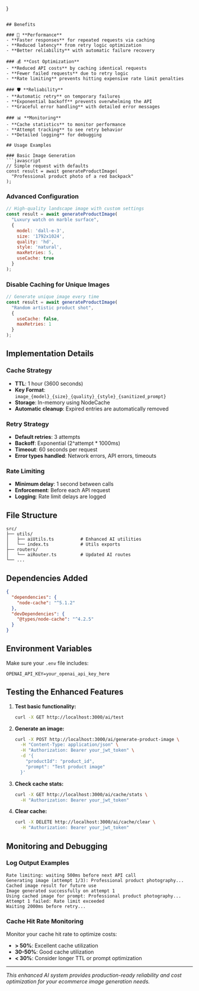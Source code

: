}
```

## Benefits

### 🚀 **Performance**
- **Faster responses** for repeated requests via caching
- **Reduced latency** from retry logic optimization
- **Better reliability** with automatic failure recovery

### 💰 **Cost Optimization**
- **Reduced API costs** by caching identical requests
- **Fewer failed requests** due to retry logic
- **Rate limiting** prevents hitting expensive rate limit penalties

### 🛡️ **Reliability**
- **Automatic retry** on temporary failures
- **Exponential backoff** prevents overwhelming the API
- **Graceful error handling** with detailed error messages

### 📊 **Monitoring**
- **Cache statistics** to monitor performance
- **Attempt tracking** to see retry behavior
- **Detailed logging** for debugging

## Usage Examples

### Basic Image Generation
```javascript
// Simple request with defaults
const result = await generateProductImage(
  "Professional product photo of a red backpack"
);
```

### Advanced Configuration
```javascript
// High-quality landscape image with custom settings
const result = await generateProductImage(
  "Luxury watch on marble surface",
  {
    model: 'dall-e-3',
    size: '1792x1024',
    quality: 'hd',
    style: 'natural',
    maxRetries: 5,
    useCache: true
  }
);
```

### Disable Caching for Unique Images
```javascript
// Generate unique image every time
const result = await generateProductImage(
  "Random artistic product shot",
  {
    useCache: false,
    maxRetries: 1
  }
);
```

## Implementation Details

### Cache Strategy
- **TTL**: 1 hour (3600 seconds)
- **Key Format**: `image_{model}_{size}_{quality}_{style}_{sanitized_prompt}`
- **Storage**: In-memory using NodeCache
- **Automatic cleanup**: Expired entries are automatically removed

### Retry Strategy
- **Default retries**: 3 attempts
- **Backoff**: Exponential (2^attempt * 1000ms)
- **Timeout**: 60 seconds per request
- **Error types handled**: Network errors, API errors, timeouts

### Rate Limiting
- **Minimum delay**: 1 second between calls
- **Enforcement**: Before each API request
- **Logging**: Rate limit delays are logged

## File Structure

```
src/
├── utils/
│   ├── aiUtils.ts          # Enhanced AI utilities
│   └── index.ts            # Utils exports
├── routers/
│   └── aiRouter.ts         # Updated AI routes
└── ...
```

## Dependencies Added

```json
{
  "dependencies": {
    "node-cache": "^5.1.2"
  },
  "devDependencies": {
    "@types/node-cache": "^4.2.5"
  }
}
```

## Environment Variables

Make sure your `.env` file includes:

```env
OPENAI_API_KEY=your_openai_api_key_here
```

## Testing the Enhanced Features

1. **Test basic functionality:**
   ```bash
   curl -X GET http://localhost:3000/ai/test
   ```

2. **Generate an image:**
   ```bash
   curl -X POST http://localhost:3000/ai/generate-product-image \
     -H "Content-Type: application/json" \
     -H "Authorization: Bearer your_jwt_token" \
     -d '{
       "productId": "product_id",
       "prompt": "Test product image"
     }'
   ```

3. **Check cache stats:**
   ```bash
   curl -X GET http://localhost:3000/ai/cache/stats \
     -H "Authorization: Bearer your_jwt_token"
   ```

4. **Clear cache:**
   ```bash
   curl -X DELETE http://localhost:3000/ai/cache/clear \
     -H "Authorization: Bearer your_jwt_token"
   ```

## Monitoring and Debugging

### Log Output Examples

```
Rate limiting: waiting 500ms before next API call
Generating image (attempt 1/3): Professional product photography...
Cached image result for future use
Image generated successfully on attempt 1
Using cached image for prompt: Professional product photography...
Attempt 1 failed: Rate limit exceeded
Waiting 2000ms before retry...
```

### Cache Hit Rate Monitoring

Monitor your cache hit rate to optimize costs:
- **> 50%**: Excellent cache utilization
- **30-50%**: Good cache utilization  
- **< 30%**: Consider longer TTL or prompt optimization

---

*This enhanced AI system provides production-ready reliability and cost optimization for your ecommerce image generation needs.*
